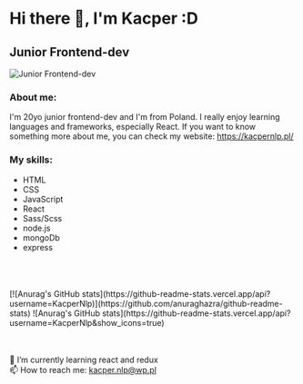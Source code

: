 # Hi there 👋, I'm Kacper :D
## Junior Frontend-dev
![Junior Frontend-dev](https://arturssmirnovs.github.io/github-profile-readme-generator/images/banner.png)

### About me:

I'm 20yo junior frontend-dev and I'm from Poland. I really enjoy learning languages and frameworks, especially React. If you want to know something more about me, you can check my website: https://kacpernlp.pl/

### My skills: 

<ul>
  <li>HTML</li>
  <li>CSS</li>
  <li>JavaScript</li>
  <li>React</li>
  <li>Sass/Scss</li>
  <li>node.js</li>
  <li>mongoDb</li>
  <li>express</li>
</ul>

<br/>
<br/>
<br/>
[![Anurag's GitHub stats](https://github-readme-stats.vercel.app/api?username=KacperNlp)](https://github.com/anuraghazra/github-readme-stats)
![Anurag's GitHub stats](https://github-readme-stats.vercel.app/api?username=KacperNlp&show_icons=true)

<br/>
<br/>
<br/>

🌱 I’m currently learning react and redux <br/>
📫 How to reach me: kacper.nlp@wp.pl 
<br/>
<br/>
<br/>

